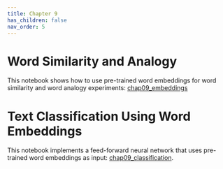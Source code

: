 ```yaml
---
title: Chapter 9
has_children: false
nav_order: 5
---
```


# Word Similarity and Analogy

This notebook shows how to use pre-trained word embeddings for word similarity and word analogy experiments: [chap09_embeddings](https://github.com/clulab/gentlenlp/blob/main/notebooks/chap09_embeddings.ipynb)

# Text Classification Using Word Embeddings

This notebook implements a feed-forward neural network that uses pre-trained word embeddings as input: [chap09_classification](https://github.com/clulab/gentlenlp/blob/main/notebooks/chap09_classification.ipynb).




